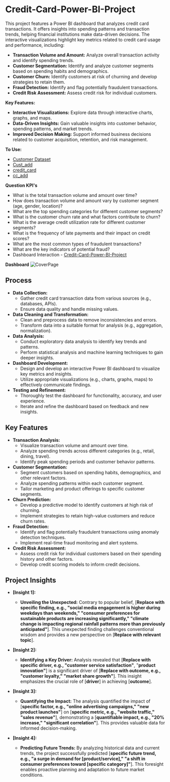 # Credit-Card-Power-BI-Project

This project features a Power BI dashboard that analyzes credit card transactions. It offers insights into spending patterns and transaction trends, helping financial institutions make data-driven decisions. The interactive visualizations highlight key metrics related to credit card usage and performance, including:

* **Transaction Volume and Amount:** Analyze overall transaction activity and identify spending trends.
* **Customer Segmentation:** Identify and analyze customer segments based on spending habits and demographics.
* **Customer Churn:** Identify customers at risk of churning and develop strategies to retain them.
* **Fraud Detection:** Identify and flag potentially fraudulent transactions.
* **Credit Risk Assessment:** Assess credit risk for individual customers.

**Key Features:**

* **Interactive Visualizations:** Explore data through interactive charts, graphs, and maps.
* **Data-Driven Insights:** Gain valuable insights into customer behavior, spending patterns, and market trends.
* **Improved Decision Making:** Support informed business decisions related to customer acquisition, retention, and risk management.

**To Use:**
- <a href ="https://github.com/BeingSaka/Credit-Card-Power-BI-Project/blob/main/customer.csv" > Customer Dataset</a>
- <a href ="https://github.com/BeingSaka/Credit-Card-Power-BI-Project/blob/main/customer.csv](https://github.com/BeingSaka/Credit-Card-Power-BI-Project/blob/main/cust_add.csv)" > Cust_add</a>
- <a href ="https://github.com/BeingSaka/Credit-Card-Power-BI-Project/blob/main/customer.csv](https://github.com/BeingSaka/Credit-Card-Power-BI-Project/blob/main/cust_add.csv](https://github.com/BeingSaka/Credit-Card-Power-BI-Project/blob/main/credit_card.csv))" > credit_card</a>
- <a href ="https://github.com/BeingSaka/Credit-Card-Power-BI-Project/blob/main/customer.csv](https://github.com/BeingSaka/Credit-Card-Power-BI-Project/blob/main/cust_add.csv](https://github.com/BeingSaka/Credit-Card-Power-BI-Project/blob/main/credit_card.csv))](https://github.com/BeingSaka/Credit-Card-Power-BI-Project/blob/main/cc_add.csv)" > cc_add</a>

**Question KPI's**
  * What is the total transaction volume and amount over time?
  * How does transaction volume and amount vary by customer segment (age, gender, location)?
  * What are the top spending categories for different customer segments?
  * What is the customer churn rate and what factors contribute to churn?
  * What is the average credit utilization rate for different customer segments?
  * What is the frequency of late payments and their impact on credit scores?
  * What are the most common types of fraudulent transactions?
  * What are the key indicators of potential fraud?
  * Dashboard Interaction - <a href ="https://github.com/BeingSaka/Credit-Card-Power-BI-Project/blob/main/Credit_Card_Dashboard.pbix" > Credit-Card-Power-BI-Project</a>

**Dashboard**
![CoverPage](https://github.com/user-attachments/assets/5a43751f-f0ce-4395-9aae-b78ccc7948f3)

## Process

* **Data Collection:**
    * Gather credit card transaction data from various sources (e.g., databases, APIs).
    * Ensure data quality and handle missing values.
* **Data Cleaning and Transformation:**
    * Clean and preprocess data to remove inconsistencies and errors.
    * Transform data into a suitable format for analysis (e.g., aggregation, normalization).
* **Data Analysis:**
    * Conduct exploratory data analysis to identify key trends and patterns.
    * Perform statistical analysis and machine learning techniques to gain deeper insights.
* **Dashboard Development:**
    * Design and develop an interactive Power BI dashboard to visualize key metrics and insights.
    * Utilize appropriate visualizations (e.g., charts, graphs, maps) to effectively communicate findings.
* **Testing and Refinement:** 
    * Thoroughly test the dashboard for functionality, accuracy, and user experience.
    * Iterate and refine the dashboard based on feedback and new insights.

## Key Features

* **Transaction Analysis:**
    * Visualize transaction volume and amount over time.
    * Analyze spending trends across different categories (e.g., retail, dining, travel).
    * Identify peak spending periods and customer behavior patterns.
* **Customer Segmentation:**
    * Segment customers based on spending habits, demographics, and other relevant factors.
    * Analyze spending patterns within each customer segment.
    * Tailor marketing and product offerings to specific customer segments.
* **Churn Prediction:**
    * Develop a predictive model to identify customers at high risk of churning.
    * Implement strategies to retain high-value customers and reduce churn rates.
* **Fraud Detection:**
    * Identify and flag potentially fraudulent transactions using anomaly detection techniques.
    * Implement real-time fraud monitoring and alert systems.
* **Credit Risk Assessment:**
    * Assess credit risk for individual customers based on their spending history and other factors.
    * Develop credit scoring models to inform credit decisions.
 ## Project Insights

* **[Insight 1]:** 
    * **Unveiling the Unexpected:** Contrary to popular belief, [**Replace with specific finding, e.g., "social media engagement is higher during weekdays than weekends," "consumer preferences for sustainable products are increasing significantly," "climate change is impacting regional rainfall patterns more than previously anticipated"**]. This unexpected finding challenges conventional wisdom and provides a new perspective on [**Replace with relevant topic**].

* **[Insight 2]:**
    * **Identifying a Key Driver:** Analysis revealed that [**Replace with specific driver, e.g., "customer service satisfaction"**, "**product innovation"**] is a significant driver of [**Replace with outcome, e.g., "customer loyalty," "market share growth"**]. This insight emphasizes the crucial role of [**driver**] in achieving [**outcome**].

* **[Insight 3]:**
    * **Quantifying the Impact:** The analysis quantified the impact of [**specific factor, e.g., "online advertising campaigns," "new product launches"**] on [**specific metric, e.g., "website traffic," "sales revenue"**], demonstrating a [**quantifiable impact, e.g., "20% increase," "significant correlation"**]. This provides valuable data for informed decision-making.

* **[Insight 4]:**
    * **Predicting Future Trends:** By analyzing historical data and current trends, the project successfully predicted [**specific future trend, e.g., "a surge in demand for [product/service]," "a shift in consumer preferences toward [specific category]"**]. This foresight enables proactive planning and adaptation to future market conditions.
